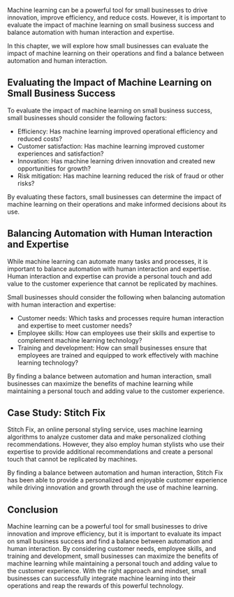 
Machine learning can be a powerful tool for small businesses to drive innovation, improve efficiency, and reduce costs. However, it is important to evaluate the impact of machine learning on small business success and balance automation with human interaction and expertise.

In this chapter, we will explore how small businesses can evaluate the impact of machine learning on their operations and find a balance between automation and human interaction.

Evaluating the Impact of Machine Learning on Small Business Success
-------------------------------------------------------------------

To evaluate the impact of machine learning on small business success, small businesses should consider the following factors:

* Efficiency: Has machine learning improved operational efficiency and reduced costs?
* Customer satisfaction: Has machine learning improved customer experiences and satisfaction?
* Innovation: Has machine learning driven innovation and created new opportunities for growth?
* Risk mitigation: Has machine learning reduced the risk of fraud or other risks?

By evaluating these factors, small businesses can determine the impact of machine learning on their operations and make informed decisions about its use.

Balancing Automation with Human Interaction and Expertise
---------------------------------------------------------

While machine learning can automate many tasks and processes, it is important to balance automation with human interaction and expertise. Human interaction and expertise can provide a personal touch and add value to the customer experience that cannot be replicated by machines.

Small businesses should consider the following when balancing automation with human interaction and expertise:

* Customer needs: Which tasks and processes require human interaction and expertise to meet customer needs?
* Employee skills: How can employees use their skills and expertise to complement machine learning technology?
* Training and development: How can small businesses ensure that employees are trained and equipped to work effectively with machine learning technology?

By finding a balance between automation and human interaction, small businesses can maximize the benefits of machine learning while maintaining a personal touch and adding value to the customer experience.

Case Study: Stitch Fix
----------------------

Stitch Fix, an online personal styling service, uses machine learning algorithms to analyze customer data and make personalized clothing recommendations. However, they also employ human stylists who use their expertise to provide additional recommendations and create a personal touch that cannot be replicated by machines.

By finding a balance between automation and human interaction, Stitch Fix has been able to provide a personalized and enjoyable customer experience while driving innovation and growth through the use of machine learning.

Conclusion
----------

Machine learning can be a powerful tool for small businesses to drive innovation and improve efficiency, but it is important to evaluate its impact on small business success and find a balance between automation and human interaction. By considering customer needs, employee skills, and training and development, small businesses can maximize the benefits of machine learning while maintaining a personal touch and adding value to the customer experience. With the right approach and mindset, small businesses can successfully integrate machine learning into their operations and reap the rewards of this powerful technology.
